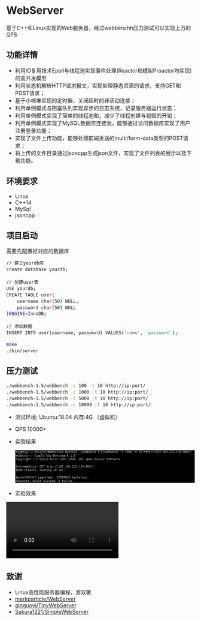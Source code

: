 # WebServer
基于C++和Linux实现的Web服务器，经过webbenchh压力测试可以实现上万的QPS

## 功能详情
* 利用IO复用技术Epoll与线程池实现事件处理(Reactor和模拟Proactor均实现)的高并发模型
* 利用状态机解析HTTP请求报文，实现处理静态资源的请求，支持GET和POST请求；
* 基于小根堆实现的定时器，关闭超时的非活动连接；
* 利用单例模式与阻塞队列实现异步的日志系统，记录服务器运行状态；
* 利用单例模式实现了简单的线程池和，减少了线程创建与销毁的开销；
* 利用单例模式实现了MySQL数据库连接池，能够通过访问数据库实现了用户注册登录功能；
* 实现了文件上传功能，能够处理前端发送的multi/form-data类型的POST请求；
* 将上传的文件目录通过jsoncpp生成json文件，实现了文件列表的展示以及下载功能。

## 环境要求
* Linux
* C++14
* MySql
* jsoncpp


## 项目启动
需要先配置好对应的数据库
```bash
// 建立yourdb库
create database yourdb;

// 创建user表
USE yourdb;
CREATE TABLE user(
    username char(50) NULL,
    password char(50) NULL
)ENGINE=InnoDB;

// 添加数据
INSERT INTO user(username, password) VALUES('name', 'password');
```

```bash
make
./bin/server
```

## 压力测试
```bash
./webbench-1.5/webbench -c 100 -t 10 http://ip:port/
./webbench-1.5/webbench -c 1000 -t 10 http://ip:port/
./webbench-1.5/webbench -c 5000 -t 10 http://ip:port/
./webbench-1.5/webbench -c 10000 -t 10 http://ip:port/
```
* 测试环境: Ubuntu:18.04 内存:4G （虚拟机）

* QPS 10000+

* 实验结果
  
  ![](.\readme_files\webbench.png)
  
* 实验效果

<video src=".\readme_files\test.mp4"></video>

## **致谢**
* Linux高性能服务器编程，游双著
* [markparticle/WebServer](https://github.com/markparticle/WebServer)
* [qinguoyi/TinyWebServer](https://github.com/qinguoyi/TinyWebServer)
* [Sakura1221/SimpleWebServer](https://github.com/Sakura1221/SimpleWebServer)

